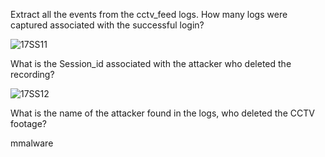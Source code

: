 Extract all the events from the cctv_feed logs. How many logs were captured associated with the successful login?

![17SS11](https://github.com/user-attachments/assets/71406e63-22f8-49f8-89cb-51a5c8b6a2e8)

What is the Session_id associated with the attacker who deleted the recording?

![17SS12](https://github.com/user-attachments/assets/e4c37284-5f34-4d55-a8e0-12f1c320dd1f)

What is the name of the attacker found in the logs, who deleted the CCTV footage?

mmalware
